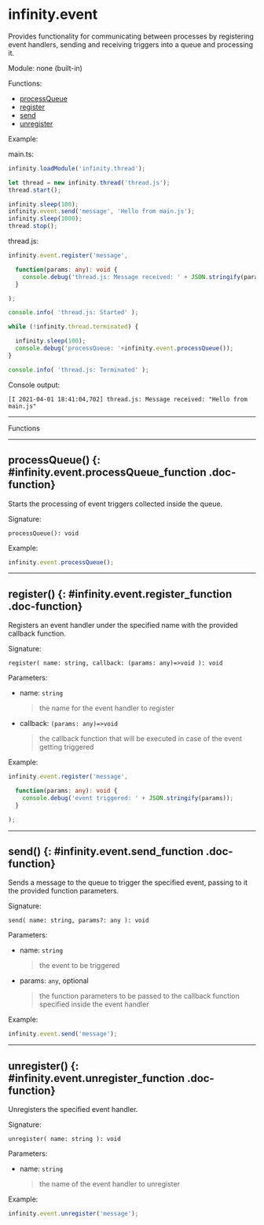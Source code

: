 ﻿# infinity.event

Provides functionality for communicating between processes by registering event handlers, sending and receiving triggers into a queue and processing it.

Module: none (built-in)

<div class="doc-toc" markdown="1">

<div class="doc-toc-heading">Functions:</div>

- [processQueue](#infinity.event.processQueue_function)
- [register](#infinity.event.register_function)
- [send](#infinity.event.send_function)
- [unregister](#infinity.event.unregister_function)

</div>

Example:

main.ts:
```typescript
infinity.loadModule('infinity.thread');

let thread = new infinity.thread('thread.js');
thread.start();

infinity.sleep(100);
infinity.event.send('message', 'Hello from main.js');
infinity.sleep(1000);
thread.stop();
```

thread.js:
```typescript
infinity.event.register('message', 

  function(params: any): void {
    console.debug('thread.js: Message received: ' + JSON.stringify(params));
  }

);

console.info( 'thread.js: Started' );

while (!infinity.thread.terminated) {

  infinity.sleep(100);
  console.debug('processQueue: '+infinity.event.processQueue());
}

console.info( 'thread.js: Terminated' );

```

Console output:

```shell
[I 2021-04-01 18:41:04,702] thread.js: Message received: "Hello from main.js"
```

---

<div class="doc-heading">Functions</div>

---

## processQueue() {: #infinity.event.processQueue_function .doc-function}

Starts the processing of event triggers collected inside the queue. 

Signature:
```
processQueue(): void
```

Example:

```typescript
infinity.event.processQueue();
```

---

## register() {: #infinity.event.register_function .doc-function}

Registers an event handler under the specified name with the provided callback function. 

Signature:
```
register( name: string, callback: (params: any)=>void ): void
```

Parameters:

- name: `string`
  >the name for the event handler to register

- callback: `(params: any)=>void`
  >the callback function that will be executed in case of the event getting triggered


Example:

```typescript
infinity.event.register('message', 

  function(params: any): void {
    console.debug('event triggered: ' + JSON.stringify(params));
  }

);
```

---

## send() {: #infinity.event.send_function .doc-function}

Sends a message to the queue to trigger the specified event, passing to it the provided function parameters.

Signature:
```
send( name: string, params?: any ): void
```

Parameters:

- name: `string`
  >the event to be triggered

- params: `any`, optional
  >the function parameters to be passed to the callback function specified inside the event handler


Example:

```typescript
infinity.event.send('message');
```

---

## unregister() {: #infinity.event.unregister_function .doc-function}

Unregisters the specified event handler.

Signature:
```
unregister( name: string ): void
```

Parameters:

- name: `string`
  >the name of the event handler to unregister


Example:

```typescript
infinity.event.unregister('message');
```



